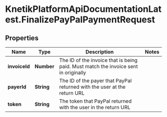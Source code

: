 # KnetikPlatformApiDocumentationLatest.FinalizePayPalPaymentRequest

## Properties
Name | Type | Description | Notes
------------ | ------------- | ------------- | -------------
**invoiceId** | **Number** | The ID of the invoice that is being paid. Must match the invoice sent in originally | 
**payerId** | **String** | The ID of the payer that PayPal returned with the user at the return URL | 
**token** | **String** | The token that PayPal returned with the user in the return URL | 



